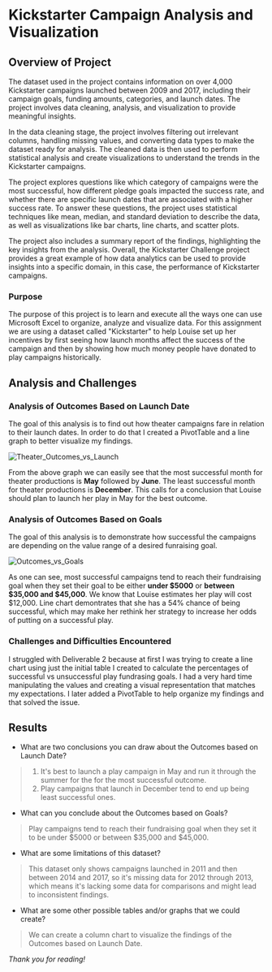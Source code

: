 # Kickstarter Campaign Analysis and Visualization

## Overview of Project

The dataset used in the project contains information on over 4,000 Kickstarter campaigns launched between 2009 and 2017, including their campaign goals, funding amounts, categories, and launch dates. The project involves data cleaning, analysis, and visualization to provide meaningful insights.

In the data cleaning stage, the project involves filtering out irrelevant columns, handling missing values, and converting data types to make the dataset ready for analysis. The cleaned data is then used to perform statistical analysis and create visualizations to understand the trends in the Kickstarter campaigns.

The project explores questions like which category of campaigns were the most successful, how different pledge goals impacted the success rate, and whether there are specific launch dates that are associated with a higher success rate. To answer these questions, the project uses statistical techniques like mean, median, and standard deviation to describe the data, as well as visualizations like bar charts, line charts, and scatter plots.

The project also includes a summary report of the findings, highlighting the key insights from the analysis. Overall, the Kickstarter Challenge project provides a great example of how data analytics can be used to provide insights into a specific domain, in this case, the performance of Kickstarter campaigns.

### Purpose

The purpose of this project is to learn and execute all the ways one can use Microsoft Excel to organize, analyze and visualize data. 
For this assignment we are using a dataset called "Kickstarter" to help Louise set up her incentives by first seeing how launch months affect the success of the campaign and then by showing how much money people have donated to play campaigns historically. 

## Analysis and Challenges

### Analysis of Outcomes Based on Launch Date

The goal of this analysis is to find out how theater campaigns fare in relation to their launch dates. In order to do that I created a PivotTable and a line graph to better visualize my findings.

![Theater_Outcomes_vs_Launch](https://user-images.githubusercontent.com/93845867/146488573-9f5b10df-60ad-41c2-b674-6abd15548b56.png)

From the above graph we can easily see that the most successful month for theater productions is **May** followed by **June**. The least successful month for theater productions is **December**. This calls for a conclusion that Louise should plan to launch her play in May for the best outcome. 

### Analysis of Outcomes Based on Goals

The goal of this analysis is to demonstrate how successful the campaigns are depending on the value range of a desired funraising goal.

![Outcomes_vs_Goals](https://user-images.githubusercontent.com/93845867/146490059-182209ac-978d-4650-96b1-8d9a69545add.png)

As one can see, most successful campaigns tend to reach their fundraising goal when they set their goal to be either **under $5000** or **between $35,000 and $45,000**. We know that Louise estimates her play will cost $12,000. Line chart demontrates that she has a 54% chance of being successful, which may make her rethink her strategy to increase her odds of putting on a successful play. 

### Challenges and Difficulties Encountered

I struggled with Deliverable 2 because at first I was trying to create a line chart using just the initial table I created to calculate the percentages of successful vs unsuccessful play fundrasing goals. I had a very hard time manipulating the values and creating a visual representation that matches my expectations. I later added a PivotTable to help organize my findings and that solved the issue.   

## Results

- What are two conclusions you can draw about the Outcomes based on Launch Date?

> 1. It's best to launch a play campaign in May and run it through the summer for the for the most successful outcome. 
> 2. Play campaigns that launch in December tend to end up being least successful ones. 

- What can you conclude about the Outcomes based on Goals?

> Play campaigns tend to reach their fundraising goal when they set it to be under $5000 or between $35,000 and $45,000.

- What are some limitations of this dataset?

> This dataset only shows campaigns launched in 2011 and then between 2014 and 2017, so it's missing data for 2012 through 2013, which means it's lacking some data for comparisons and might lead to inconsistent findings.

- What are some other possible tables and/or graphs that we could create?

> We can create a column chart to visualize the findings of the Outcomes based on Launch Date. 

*Thank you for reading!*
